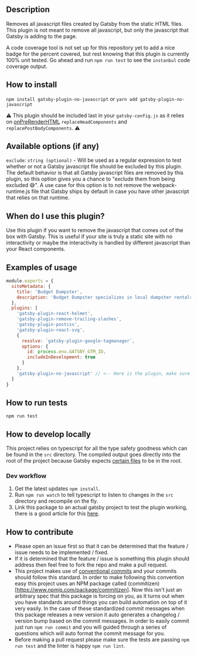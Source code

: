 ## Description

Removes all javascript files created by Gatsby from the static HTML files. This plugin is not meant to remove all javascript, but only the javascript that Gatsby is adding to the 
page.
 
A code coverage tool is not set up for this repository yet to add a nice badge for the percent covered,
but rest knowing that this plugin is currently 100% unit tested. Go ahead and run `npm run test` to see the `instanbul` code coverage output.

## How to install

`npm install gatsby-plugin-no-javascript` or `yarn add gatsby-plugin-no-javascript`

:warning: This plugin should be included last in your `gatsby-config.js` as it relies on [onPreRenderHTML](https://www.gatsbyjs.org/docs/ssr-apis/#onPreRenderHTML)
`replaceHeadComponents` and `replacePostBodyComponents`. :warning:

## Available options (if any)

`exclude`: `string (optional)` - Will be used as a regular expression to test whether or not a Gatsby javascript file should be excluded by this plugin. The default behavior is that all Gatsby
javascript files are removed by this plugin, so this option gives you a chance to "exclude them from being excluded :sweat_smile:". A use case for this option is to not remove the
webpack-runtime.js file that Gatsby ships by default in case you have other javascript that relies on that runtime.

## When do I use this plugin?

Use this plugin if you want to remove the javascript that comes out of the box with Gatsby. This is useful if your site is truly a static site with no interactivity or maybe the
interactivity is handled by different javascript than your React components.

## Examples of usage

```javascript
module.exports = {
  siteMetadata: {
    title: 'Budget Dumpster',
    description: 'Budget Dumpster specializes in local dumpster rentals for homeowners and contractors alike. Call us to rent a dumpster in your area.'
  },
  plugins: [
    'gatsby-plugin-react-helmet',
    'gatsby-plugin-remove-trailing-slashes',
    'gatsby-plugin-postcss',
    'gatsby-plugin-react-svg', 
    {
      resolve: `gatsby-plugin-google-tagmanager`,
      options: {
        id: process.env.GATSBY_GTM_ID,
        includeInDevelopment: true
      }
    },
    'gatsby-plugin-no-javascript' // <-- Here is the plugin, make sure it is included last in the plugins array.
  ]
}
```

## How to run tests
`npm run test`

## How to develop locally

This project relies on typescript for all the type safety goodness which can be found in the `src` directory. The compiled output goes directly into the root of the project because
Gatsby expects [certain files](https://www.gatsbyjs.org/docs/files-gatsby-looks-for-in-a-plugin/) to be in the root.

### Dev workflow

1. Get the latest updates `npm install`.
2. Run `npm run watch` to tell typescript to listen to changes in the `src` directory and recompile on the fly.
3. Link this package to an actual gatsby project to test the plugin working, there is a good article for this
[here](https://medium.com/@the1mills/how-to-test-your-npm-module-without-publishing-it-every-5-minutes-1c4cb4b369be).

## How to contribute

* Please open an issue first so that it can be determined that the feature / issue needs to be implemented / fixed.
* If it is determined that the feature / issue is something this plugin should address then feel free to fork the repo and make a pull request.
* This project makes use of [conventional commits](https://www.conventionalcommits.org/en/v1.0.0-beta.2/) and your commits should follow this standard. In order to make following
this convention easy this project uses an NPM package called (commitizen)[https://www.npmjs.com/package/commitizen]. Now this isn't just an arbitrary spec that this package is
forcing on you, as it turns out when you have standards around things you can build automation on top of it very easily. In the case of these standardized commit messages when this
package releases a new version it auto generates a changelog / version bump based on the commit messages. In order to easily commit just run `npm run commit` and you will guided
through a series of questions which will auto format the commit message for you.
* Before making a pull request please make sure the tests are passing `npm run test` and the linter is happy `npm run lint`.
